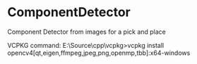 # ComponentDetector
 Component Detector from images for a pick and place

 VCPKG command: E:\Source\cpp\vcpkg>vcpkg install opencv4[qt,eigen,ffmpeg,jpeg,png,openmp,tbb]:x64-windows 

